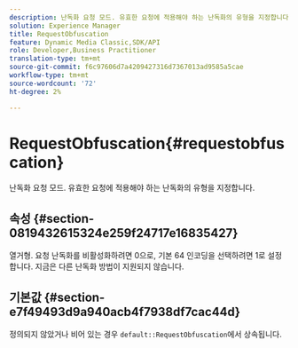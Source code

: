```yaml
---
description: 난독화 요청 모드. 유효한 요청에 적용해야 하는 난독화의 유형을 지정합니다.
solution: Experience Manager
title: RequestObfuscation
feature: Dynamic Media Classic,SDK/API
role: Developer,Business Practitioner
translation-type: tm+mt
source-git-commit: f6c97606d7a4209427316d7367013ad9585a5cae
workflow-type: tm+mt
source-wordcount: '72'
ht-degree: 2%

---
```



# RequestObfuscation{#requestobfuscation}

난독화 요청 모드. 유효한 요청에 적용해야 하는 난독화의 유형을 지정합니다.

## 속성 {#section-0819432615324e259f24717e16835427}

열거형. 요청 난독화를 비활성화하려면 0으로, 기본 64 인코딩을 선택하려면 1로 설정합니다. 지금은 다른 난독화 방법이 지원되지 않습니다.

## 기본값 {#section-e7f49493d9a940acb4f7938df7cac44d}

정의되지 않았거나 비어 있는 경우 `default::RequestObfuscation`에서 상속됩니다.
